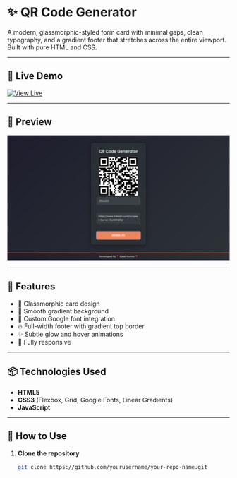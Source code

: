 # ✨ QR Code Generator

A modern, glassmorphic-styled form card with minimal gaps, clean typography, and a gradient footer that stretches across the entire viewport. Built with pure HTML and CSS.

---

## 🚀 Live Demo

[![View Live](https://img.shields.io/badge/🔗%20View%20Live%20Demo-ff7f50?style=for-the-badge&logo=firefox-browser&logoColor=white)](https://qr-code-generator-ajeet.netlify.app/)

---

## 📸 Preview

![Website Preview](preview.png)

---

## 📌 Features

- 📐 Glassmorphic card design
- 🎨 Smooth gradient background
- 💾 Custom Google font integration
- 🔥 Full-width footer with gradient top border
- ✨ Subtle glow and hover animations
- 📱 Fully responsive

---

## 📦 Technologies Used

- **HTML5**
- **CSS3** (Flexbox, Grid, Google Fonts, Linear Gradients)
- **JavaScript**

---

## 📃 How to Use

1. **Clone the repository**
   ```bash
   git clone https://github.com/yourusername/your-repo-name.git

